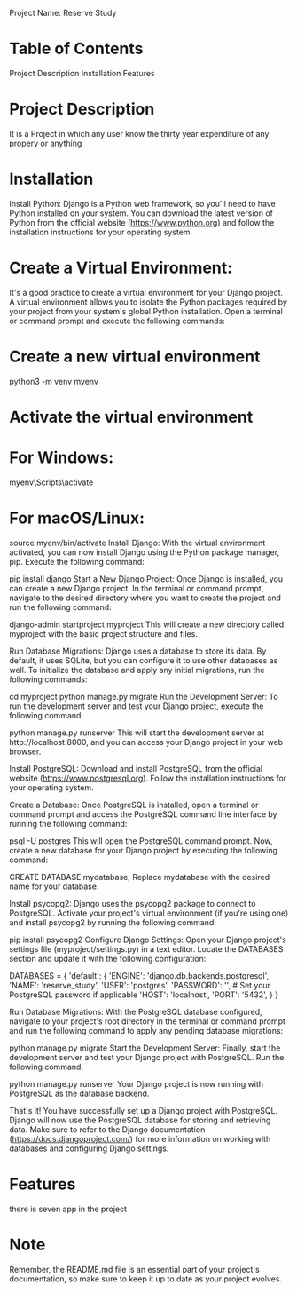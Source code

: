 Project Name: Reserve Study

# Table of Contents
Project Description
Installation
Features


# Project Description
It is a Project in which any user know the thirty year expenditure of any propery or anything

# Installation
Install Python: Django is a Python web framework, so you'll need to have Python installed on your system. You can download the latest version of Python from the official website (https://www.python.org) and follow the installation instructions for your operating system.

# Create a Virtual Environment: 
It's a good practice to create a virtual environment for your Django project. A virtual environment allows you to isolate the Python packages required by your project from your system's global Python installation. Open a terminal or command prompt and execute the following commands:

<!-- bash
Copy code -->
# Create a new virtual environment
python3 -m venv myenv

# Activate the virtual environment
# For Windows:
myenv\Scripts\activate
# For macOS/Linux:
source myenv/bin/activate
Install Django: With the virtual environment activated, you can now install Django using the Python package manager, pip. Execute the following command:

<!-- bash
Copy code -->
pip install django
Start a New Django Project: Once Django is installed, you can create a new Django project. In the terminal or command prompt, navigate to the desired directory where you want to create the project and run the following command:

<!-- bash
Copy code -->
django-admin startproject myproject
This will create a new directory called myproject with the basic project structure and files.

Run Database Migrations: Django uses a database to store its data. By default, it uses SQLite, but you can configure it to use other databases as well. To initialize the database and apply any initial migrations, run the following commands:

<!-- bash
Copy code -->
cd myproject
python manage.py migrate
Run the Development Server: To run the development server and test your Django project, execute the following command:

<!-- bash
Copy code -->
python manage.py runserver
This will start the development server at http://localhost:8000, and you can access your Django project in your web browser.


Install PostgreSQL: Download and install PostgreSQL from the official website (https://www.postgresql.org). Follow the installation instructions for your operating system.

Create a Database: Once PostgreSQL is installed, open a terminal or command prompt and access the PostgreSQL command line interface by running the following command:

<!-- bash
Copy code -->
psql -U postgres
This will open the PostgreSQL command prompt. Now, create a new database for your Django project by executing the following command:

<!-- bash
Copy code -->
CREATE DATABASE mydatabase;
Replace mydatabase with the desired name for your database.

Install psycopg2: Django uses the psycopg2 package to connect to PostgreSQL. Activate your project's virtual environment (if you're using one) and install psycopg2 by running the following command:

<!-- bash
Copy code -->
pip install psycopg2
Configure Django Settings: Open your Django project's settings file (myproject/settings.py) in a text editor. Locate the DATABASES section and update it with the following configuration:

<!-- python
Copy code -->
DATABASES = {
    'default': {
        'ENGINE': 'django.db.backends.postgresql',
        'NAME': 'reserve_study',
        'USER': 'postgres',
        'PASSWORD': '',  # Set your PostgreSQL password if applicable
        'HOST': 'localhost',
        'PORT': '5432',
    }
}

Run Database Migrations: With the PostgreSQL database configured, navigate to your project's root directory in the terminal or command prompt and run the following command to apply any pending database migrations:

<!-- bash
Copy code -->
python manage.py migrate
Start the Development Server: Finally, start the development server and test your Django project with PostgreSQL. Run the following command:

<!-- bash
Copy code -->
python manage.py runserver
Your Django project is now running with PostgreSQL as the database backend.

That's it! You have successfully set up a Django project with PostgreSQL. Django will now use the PostgreSQL database for storing and retrieving data. Make sure to refer to the Django documentation (https://docs.djangoproject.com/) for more information on working with databases and configuring Django settings.


# Features
there  is seven app in the project

# Note
Remember, the README.md file is an essential part of your project's documentation, so make sure to keep it up to date as your project evolves.